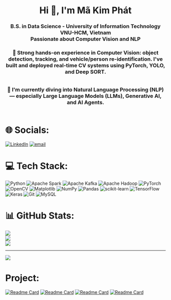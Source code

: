 <h1 align="center">Hi 👋, I'm Mã Kim Phát</h1>
<h3 align="center">
  B.S. in Data Science - University of Information Technology VNU-HCM, Vietnam<br>
  Passionate about Computer Vision and NLP
</h3>

<h3 align="center">
  🎯 Strong hands-on experience in <b>Computer Vision</b>: object detection, tracking, and vehicle/person re-identification. I've built and deployed real-time CV systems using PyTorch, YOLO, and Deep SORT.<br><br>

  🧠 I'm currently diving into <b>Natural Language Processing (NLP)</b> — especially <b>Large Language Models (LLMs)</b>, <b>Generative AI</b>, and <b>AI Agents</b>.<br><br>
</h3>

# 🌐 Socials:
[![LinkedIn](https://img.shields.io/badge/LinkedIn-%230077B5.svg?logo=linkedin&logoColor=white)](https://linkedin.com/in/https://www.linkedin.com/in/phat-ma-kim-36970a2a3/) [![email](https://img.shields.io/badge/Email-D14836?logo=gmail&logoColor=white)](mailto:phatmk2004@gmail.com) 

# 💻 Tech Stack:
![Python](https://img.shields.io/badge/python-3670A0?style=for-the-badge&logo=python&logoColor=ffdd54) ![Apache Spark](https://img.shields.io/badge/Apache%20Spark-FDEE21?style=for-the-badge&logo=apachespark&logoColor=black) ![Apache Kafka](https://img.shields.io/badge/Apache%20Kafka-000?style=for-the-badge&logo=apachekafka) ![Apache Hadoop](https://img.shields.io/badge/Apache%20Hadoop-66CCFF?style=for-the-badge&logo=apachehadoop&logoColor=black) ![PyTorch](https://img.shields.io/badge/PyTorch-%23EE4C2C.svg?style=for-the-badge&logo=PyTorch&logoColor=white) ![OpenCV](https://img.shields.io/badge/opencv-%23white.svg?style=for-the-badge&logo=opencv&logoColor=white) ![Matplotlib](https://img.shields.io/badge/Matplotlib-%23ffffff.svg?style=for-the-badge&logo=Matplotlib&logoColor=black) ![NumPy](https://img.shields.io/badge/numpy-%23013243.svg?style=for-the-badge&logo=numpy&logoColor=white) ![Pandas](https://img.shields.io/badge/pandas-%23150458.svg?style=for-the-badge&logo=pandas&logoColor=white) ![scikit-learn](https://img.shields.io/badge/scikit--learn-%23F7931E.svg?style=for-the-badge&logo=scikit-learn&logoColor=white) ![TensorFlow](https://img.shields.io/badge/TensorFlow-%23FF6F00.svg?style=for-the-badge&logo=TensorFlow&logoColor=white) ![Keras](https://img.shields.io/badge/Keras-%23D00000.svg?style=for-the-badge&logo=Keras&logoColor=white) ![Git](https://img.shields.io/badge/git-%23F05033.svg?style=for-the-badge&logo=git&logoColor=white) ![MySQL](https://img.shields.io/badge/mysql-4479A1.svg?style=for-the-badge&logo=mysql&logoColor=white)
# 📊 GitHub Stats:
![](https://github-readme-stats.vercel.app/api?username=MaPhat&theme=dark&hide_border=false&include_all_commits=false&count_private=false)<br/>
![](https://nirzak-streak-stats.vercel.app/?user=MaPhat&theme=dark&hide_border=false)<br/>
![](https://github-readme-stats.vercel.app/api/top-langs/?username=MaPhat&theme=dark&hide_border=false&include_all_commits=false&count_private=false&layout=compact)

---
[![](https://visitcount.itsvg.in/api?id=MaPhat&icon=0&color=0)](https://visitcount.itsvg.in)

# Project:
[![Readme Card](https://github-readme-stats.vercel.app/api/pin/?username=MaPhat&repo=Ds201-Re-identification-&theme=radical&show_owner=True&description_lines_count=3)](https://github.com/MaPhat/Ds201-Re-identification-)
[![Readme Card](https://github-readme-stats.vercel.app/api/pin/?username=MaPhat&repo=DS310-Enhancing-Peformance-ViTHSD-task&theme=radical&show_owner=True&description_lines_count=3)](https://github.com/MaPhat/DS310-Enhancing-Peformance-ViTHSD-task)
[![Readme Card](https://github-readme-stats.vercel.app/api/pin/?username=MaPhat&repo=DS105-Project-Predict-Price-Of-Laptop&theme=radical&show_owner=True&description_lines_count=3)](https://github.com/MaPhat/DS105-Project-Predict-Price-Of-Laptop)
[![Readme Card](https://github-readme-stats.vercel.app/api/pin/?username=MaPhat&repo=DS108-Customer_Sentiment_Analysis_Based_on_ABSA_Approach&theme=radical&show_owner=True&description_lines_count=3)](https://github.com/MaPhat/DS108-Customer_Sentiment_Analysis_Based_on_ABSA_Approach)



<!-- Proudly created with GPRM ( https://gprm.itsvg.in ) -->
